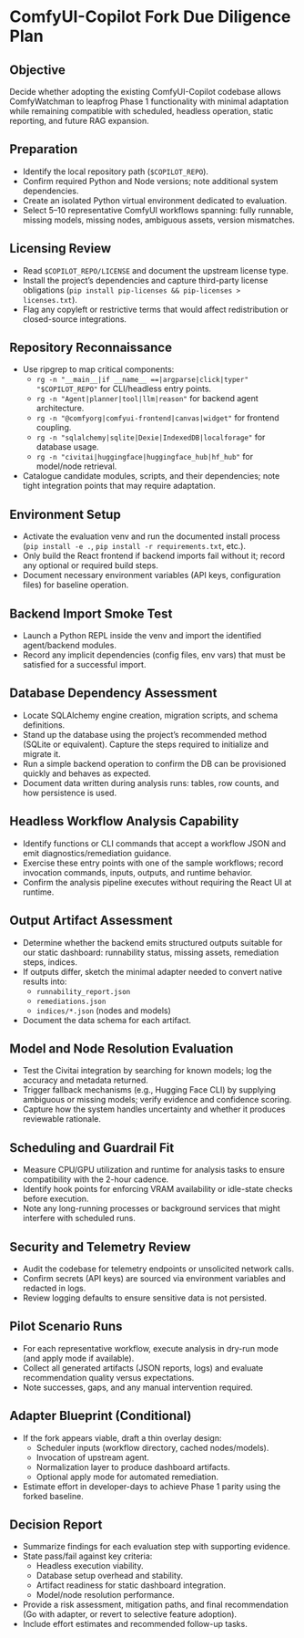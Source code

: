 # ComfyUI-Copilot Fork Due Diligence Plan

## Objective

Decide whether adopting the existing ComfyUI-Copilot codebase allows ComfyWatchman to leapfrog Phase 1 functionality with minimal adaptation while remaining compatible with scheduled, headless operation, static reporting, and future RAG expansion.

## Preparation

- Identify the local repository path (`$COPILOT_REPO`).
- Confirm required Python and Node versions; note additional system dependencies.
- Create an isolated Python virtual environment dedicated to evaluation.
- Select 5–10 representative ComfyUI workflows spanning: fully runnable, missing models, missing nodes, ambiguous assets, version mismatches.

## Licensing Review

- Read `$COPILOT_REPO/LICENSE` and document the upstream license type.
- Install the project’s dependencies and capture third-party license obligations (`pip install pip-licenses && pip-licenses > licenses.txt`).
- Flag any copyleft or restrictive terms that would affect redistribution or closed-source integrations.

## Repository Reconnaissance

- Use ripgrep to map critical components:
  - `rg -n "__main__|if __name__ ==|argparse|click|typer" "$COPILOT_REPO"` for CLI/headless entry points.
  - `rg -n "Agent|planner|tool|llm|reason"` for backend agent architecture.
  - `rg -n "@comfyorg|comfyui-frontend|canvas|widget"` for frontend coupling.
  - `rg -n "sqlalchemy|sqlite|Dexie|IndexedDB|localforage"` for database usage.
  - `rg -n "civitai|huggingface|huggingface_hub|hf_hub"` for model/node retrieval.
- Catalogue candidate modules, scripts, and their dependencies; note tight integration points that may require adaptation.

## Environment Setup

- Activate the evaluation venv and run the documented install process (`pip install -e .`, `pip install -r requirements.txt`, etc.).
- Only build the React frontend if backend imports fail without it; record any optional or required build steps.
- Document necessary environment variables (API keys, configuration files) for baseline operation.

## Backend Import Smoke Test

- Launch a Python REPL inside the venv and import the identified agent/backend modules.
- Record any implicit dependencies (config files, env vars) that must be satisfied for a successful import.

## Database Dependency Assessment

- Locate SQLAlchemy engine creation, migration scripts, and schema definitions.
- Stand up the database using the project’s recommended method (SQLite or equivalent). Capture the steps required to initialize and migrate it.
- Run a simple backend operation to confirm the DB can be provisioned quickly and behaves as expected.
- Document data written during analysis runs: tables, row counts, and how persistence is used.

## Headless Workflow Analysis Capability

- Identify functions or CLI commands that accept a workflow JSON and emit diagnostics/remediation guidance.
- Exercise these entry points with one of the sample workflows; record invocation commands, inputs, outputs, and runtime behavior.
- Confirm the analysis pipeline executes without requiring the React UI at runtime.

## Output Artifact Assessment

- Determine whether the backend emits structured outputs suitable for our static dashboard: runnability status, missing assets, remediation steps, indices.
- If outputs differ, sketch the minimal adapter needed to convert native results into:
  - `runnability_report.json`
  - `remediations.json`
  - `indices/*.json` (nodes and models)
- Document the data schema for each artifact.

## Model and Node Resolution Evaluation

- Test the Civitai integration by searching for known models; log the accuracy and metadata returned.
- Trigger fallback mechanisms (e.g., Hugging Face CLI) by supplying ambiguous or missing models; verify evidence and confidence scoring.
- Capture how the system handles uncertainty and whether it produces reviewable rationale.

## Scheduling and Guardrail Fit

- Measure CPU/GPU utilization and runtime for analysis tasks to ensure compatibility with the 2-hour cadence.
- Identify hook points for enforcing VRAM availability or idle-state checks before execution.
- Note any long-running processes or background services that might interfere with scheduled runs.

## Security and Telemetry Review

- Audit the codebase for telemetry endpoints or unsolicited network calls.
- Confirm secrets (API keys) are sourced via environment variables and redacted in logs.
- Review logging defaults to ensure sensitive data is not persisted.

## Pilot Scenario Runs

- For each representative workflow, execute analysis in dry-run mode (and apply mode if available).
- Collect all generated artifacts (JSON reports, logs) and evaluate recommendation quality versus expectations.
- Note successes, gaps, and any manual intervention required.

## Adapter Blueprint (Conditional)

- If the fork appears viable, draft a thin overlay design:
  - Scheduler inputs (workflow directory, cached nodes/models).
  - Invocation of upstream agent.
  - Normalization layer to produce dashboard artifacts.
  - Optional apply mode for automated remediation.
- Estimate effort in developer-days to achieve Phase 1 parity using the forked baseline.

## Decision Report

- Summarize findings for each evaluation step with supporting evidence.
- State pass/fail against key criteria:
  - Headless execution viability.
  - Database setup overhead and stability.
  - Artifact readiness for static dashboard integration.
  - Model/node resolution performance.
- Provide a risk assessment, mitigation paths, and final recommendation (Go with adapter, or revert to selective feature adoption).
- Include effort estimates and recommended follow-up tasks.
